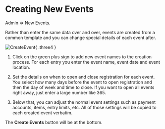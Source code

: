 # Creating New Events

Admin &#x21D2; New Events.

Rather than enter the same data over and over, events are created from a common template and you can change special details of each event after.

![CreateEvent](/images/createevent.png){ .three4 }

1. Click on the green plus sign to add new event names to the creation process.  For each entry you enter the event name, event date and event location.

2. Set the details on when to open and close registration for each event.  You select how many days before the event to open registration and then the day of week and time to close.  If you want to open all events right away, just enter a large number like 365.

3. Below that, you can adjust the normal event settings such as payment accounts, items, entry limits, etc.  All of those settings will be copied to each created event verbatim.

The **Create Events** button will be at the bottom.

